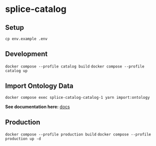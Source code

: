 # splice-catalog

## Setup

`cp env.example .env`

## Development

`docker compose --profile catalog build`
`docker compose --profile catalog up`

## Import Ontology Data

`docker compose exec splice-catalog-catalog-1 yarn import:ontology`

**See documentation here:** [docs](docs) 

## Production

`docker compose --profile production build`
`docker compose --profile production up -d`


